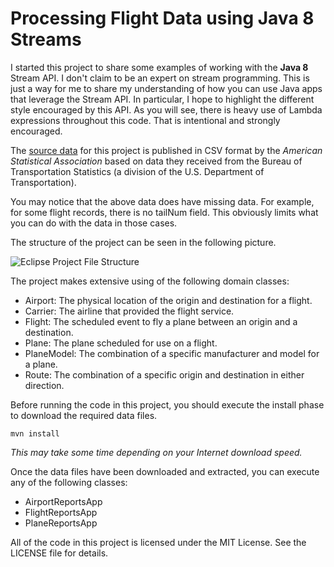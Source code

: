 Processing Flight Data using Java 8 Streams
===========================================

I started this project to share some examples of working with the **Java 8** 
Stream API. I don't claim to be an expert on stream programming. This is just
a way for me to share my understanding of how you can use Java apps that 
leverage the Stream API. In particular, I hope to highlight the different style
encouraged by this API. As you will see, there is heavy use of Lambda expressions
throughout this code. That is intentional and strongly encouraged.

The [source data](http://stat-computing.org/dataexpo/2009/the-data.html "Flight Data") 
for this project is published in CSV format by the *American Statistical Association* 
based on data they received from the Bureau of Transportation Statistics (a division 
of the U.S. Department of Transportation). 

You may notice that the above data does have missing data. For example, for 
some flight records, there is no tailNum field. This obviously limits what you
can do with the data in those cases.

The structure of the project can be seen in the following picture.

![Eclipse Project File Structure](https://i.imgur.com/ydbL2aT.gif)

The project makes extensive using of the following domain classes:

* Airport: The physical location of the origin and destination for a flight.
* Carrier: The airline that provided the flight service.
* Flight: The scheduled event to fly a plane between an origin and a destination.
* Plane: The plane scheduled for use on a flight.
* PlaneModel: The combination of a specific manufacturer and model for a plane.
* Route: The combination of a specific origin and destination in either direction.

Before running the code in this project, you should execute the install phase
to download the required data files.

~~~
mvn install
~~~
*This may take some time depending on your Internet download speed.*

Once the data files have been downloaded and extracted, you can execute any 
of the following classes:

* AirportReportsApp
* FlightReportsApp
* PlaneReportsApp

All of the code in this project is licensed under the MIT License. See the 
LICENSE file for details.
